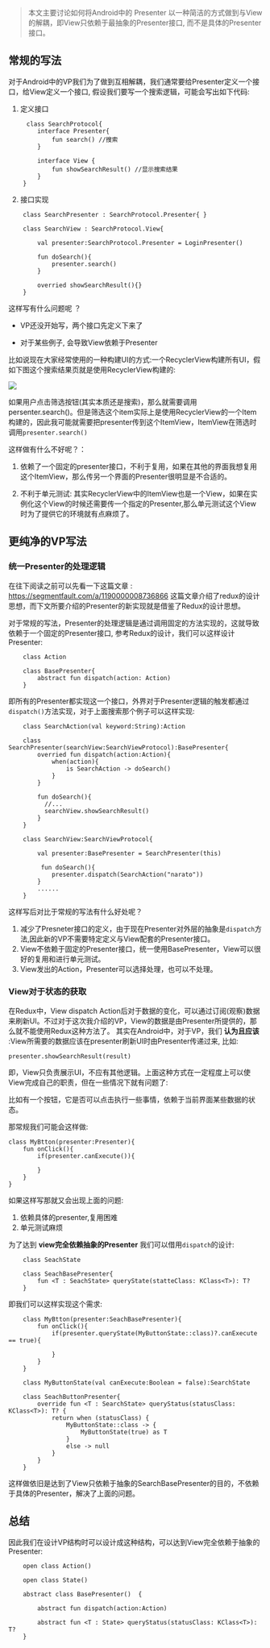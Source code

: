 
>本文主要讨论如何将Android中的 Presenter 以一种简洁的方式做到与View的解耦，即View只依赖于最抽象的Presenter接口, 而不是具体的Presenter接口。

## 常规的写法

对于Android中的VP我们为了做到互相解耦，我们通常要给Presenter定义一个接口，给View定义一个接口, 假设我们要写一个搜索逻辑，可能会写出如下代码:

1. 定义接口
```
     class SearchProtocol{
        interface Presenter{
            fun search() //搜索
        }    

        interface View {
            fun showSearchResult() //显示搜索结果
        }
    }
```
2. 接口实现 
```
    class SearchPresenter : SearchProtocol.Presenter{ }

    class SearchView : SearchProtocol.View{

        val presenter:SearchProtocol.Presenter = LoginPresenter()

        fun doSearch(){
            presenter.search()
        }

        overried showSearchResult(){}
    }
```
这样写有什么问题呢 ？

- VP还没开始写，两个接口先定义下来了

- 对于某些例子, 会导致View依赖于Presenter

比如说现在大家经常使用的一种构建UI的方式:一个RecyclerView构建所有UI，假如下图这个搜索结果页就是使用RecyclerView构建的:

![](https://upload-images.jianshu.io/upload_images/2934684-94707585f9ece32e.png?imageMogr2/auto-orient/strip%7CimageView2/2/w/1240)

如果用户点击筛选按钮(其实本质还是搜索)，那么就需要调用 persenter.search()。但是筛选这个item实际上是使用RecyclerView的一个Item构建的，因此我可能就需要把presenter传到这个ItemView，ItemView在筛选时调用`presenter.search()`

这样做有什么不好呢？：

1. 依赖了一个固定的presenter接口，不利于复用，如果在其他的界面我想复用这个ItemView，那么传另一个界面的Presenter很明显是不合适的。

2. 不利于单元测试: 其实RecyclerView中的ItemView也是一个View，如果在实例化这个View的时候还需要传一个指定的Presenter,那么单元测试这个View时为了提供它的环境就有点麻烦了。

## 更纯净的VP写法

### 统一Presenter的处理逻辑

在往下阅读之前可以先看一下这篇文章 : https://segmentfault.com/a/1190000008736866
这篇文章介绍了redux的设计思想，而下文所要介绍的Presenter的新实现就是借鉴了Redux的设计思想。

对于常规的写法，Presenter的处理逻辑是通过调用固定的方法实现的，这就导致依赖于一个固定的Presenter接口, 参考Redux的设计，我们可以这样设计Presenter:
```
    class Action

    class BasePresenter{
        abstract fun dispatch(action: Action)
    }
```
即所有的Presenter都实现这一个接口，外界对于Presenter逻辑的触发都通过`dispatch()`方法实现，对于上面搜索那个例子可以这样实现:
```
    class SearchAction(val keyword:String):Action

    class SearchPresenter(searchView:SearchViewProtocol):BasePresenter{
        overried fun dispatch(action:Action){
            when(action){
                is SearchAction -> doSearch()
            }
        }

        fun doSearch(){
          //...
          searchView.showSearchResult()
        }
    }

    class SearchView:SearchViewProtocol{

        val presenter:BasePresenter = SearchPresenter(this)

         fun doSearch(){
            presenter.dispatch(SearchAction("narato"))
        }
        ......
    }
```

这样写后对比于常规的写法有什么好处呢？

1. 减少了Presneter接口的定义，由于现在Presenter对外层的抽象是`dispatch`方法,因此新的VP不需要特定定义与View配套的Presenter接口。
2. View不依赖于固定的Presenter接口，统一使用BasePresenter，View可以很好的复用和进行单元测试。
3. View发出的Action，Presenter可以选择处理，也可以不处理。

### View对于状态的获取

在Redux中，View dispatch Action后对于数据的变化，可以通过订阅(观察)数据来刷新UI。不过对于这次我介绍的VP，View的数据是由Presenter所提供的，那么就不能使用Redux这种方法了。
其实在Android中，对于VP，我们 **认为且应该** :View所需要的数据应该在presenter刷新UI时由Presenter传递过来, 比如:

    presenter.showSearchResult(result)

即，View只负责展示UI，不应有其他逻辑。上面这种方式在一定程度上可以使View完成自己的职责，但在一些情况下就有问题了:

比如有一个按钮，它是否可以点击执行一些事情，依赖于当前界面某些数据的状态。

那常规我们可能会这样做:

    class MyBtton(presenter:Presenter){
        fun onClick(){
            if(presenter.canExecute()){

            }
        }
    }

如果这样写那就又会出现上面的问题:

1. 依赖具体的presenter,复用困难
2. 单元测试麻烦

为了达到 **view完全依赖抽象的Presenter** 我们可以借用`dispatch`的设计:
```
    class SeachState

    class SeachBasePresenter{
        fun <T : SeachState> queryState(statteClass: KClass<T>): T?
    }
```
即我们可以这样实现这个需求:
```
    class MyBtton(presenter:SeachBasePresenter){
        fun onClick(){
            if(presenter.queryState(MyButtonState::class)?.canExecute == true){

            }
        }
    }

    class MyButtonState(val canExecute:Boolean = false):SearchState

    class SeachButtonPresenter{
        override fun <T : SearchState> queryStatus(statusClass: KClass<T>): T? {
            return when (statusClass) {
                MyButtonState::class -> {
                    MyButtonState(true) as T
                }
                else -> null
            }
        }
    }
```
这样做依旧是达到了View只依赖于抽象的SearchBasePresenter的目的，不依赖于具体的Presenter，解决了上面的问题。

## 总结

因此我们在设计VP结构时可以设计成这种结构，可以达到View完全依赖于抽象的Presenter:

```
    open class Action()

    open class State()

    abstract class BasePresenter()  {

        abstract fun dispatch(action:Action)

        abstract fun <T : State> queryStatus(statusClass: KClass<T>): T?
    }
```














